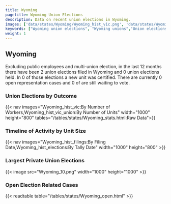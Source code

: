 ```yaml
---
title: Wyoming
pagetitle: Wyoming Union Elections
description: Data on recent union elections in Wyoming.
images: ['data/states/Wyoming/Wyoming_hist_vic.png', 'data/states/Wyoming/Wyoming_hist_size.png', 'data/states/Wyoming/Wyoming_10.png']
keywords: ["Wyoming union elections", "Wyoming unions","Union elections"]
weight: 1
---
```

##  Wyoming

Excluding public employees and multi-union election, in the last 12 months there have been 2 union elections filed in Wyoming and 0 union elections held. In 0 of those elections a new unit was certified. There are currently 0 open representation cases and 0 of are still waiting to vote.

### Union Elections by Outcome
{{< nav images="Wyoming_hist_vic:By Number of Workers,Wyoming_hist_vic_union:By Number of Units" width="1000" height="800" tables="/tables/states/Wyoming_stats.html:Raw Data">}}

### Timeline of Activity by Unit Size
{{< nav images="Wyoming_hist_filings:By Filing Date,Wyoming_hist_elections:By Tally Date" width="1000" height="800" >}}

### Largest Private Union Elections
{{< image src="Wyoming_10.png" width="1000" height="1000"  >}}

### Open Election Related Cases
{{< readtable table="/tables/states/Wyoming_open.html" >}}


